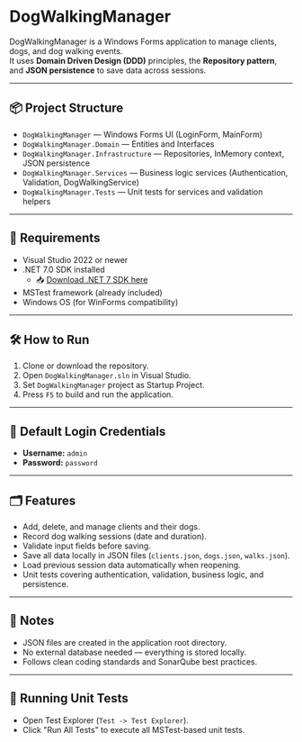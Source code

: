 ﻿# DogWalkingManager

DogWalkingManager is a Windows Forms application to manage clients, dogs, and dog walking events.  
It uses **Domain Driven Design (DDD)** principles, the **Repository pattern**, and **JSON persistence** to save data across sessions.

---

## 📦 Project Structure

- `DogWalkingManager` — Windows Forms UI (LoginForm, MainForm)
- `DogWalkingManager.Domain` — Entities and Interfaces
- `DogWalkingManager.Infrastructure` — Repositories, InMemory context, JSON persistence
- `DogWalkingManager.Services` — Business logic services (Authentication, Validation, DogWalkingService)
- `DogWalkingManager.Tests` — Unit tests for services and validation helpers

---

## 🚀 Requirements

- Visual Studio 2022 or newer
- .NET 7.0 SDK installed
  - 📥 [Download .NET 7 SDK here](https://dotnet.microsoft.com/en-us/download/dotnet/7.0)
- MSTest framework (already included)
- Windows OS (for WinForms compatibility)

---

## 🛠 How to Run

1. Clone or download the repository.
2. Open `DogWalkingManager.sln` in Visual Studio.
3. Set `DogWalkingManager` project as Startup Project.
4. Press `F5` to build and run the application.

---

## 🔐 Default Login Credentials

- **Username:** `admin`
- **Password:** `password`

---

## 🗂 Features

- Add, delete, and manage clients and their dogs.
- Record dog walking sessions (date and duration).
- Validate input fields before saving.
- Save all data locally in JSON files (`clients.json`, `dogs.json`, `walks.json`).
- Load previous session data automatically when reopening.
- Unit tests covering authentication, validation, business logic, and persistence.

---

## 📑 Notes

- JSON files are created in the application root directory.
- No external database needed — everything is stored locally.
- Follows clean coding standards and SonarQube best practices.

---

## 🧪 Running Unit Tests

- Open Test Explorer (`Test -> Test Explorer`).
- Click "Run All Tests" to execute all MSTest-based unit tests.
